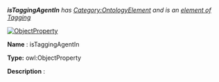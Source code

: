 ___isTaggingAgentIn__ 
 has
 [Category:OntologyElement](../../Category/OntologyElement "Category:OntologyElement") 
 and is an
 [element of](../../Property/ElementOf "Property:ElementOf") 
[Tagging](../../Submissions/Tagging "Submissions:Tagging")_




  





[![ObjectProperty](../../images/thumb/c/c3/ObjectProperty.gif/45px-ObjectProperty.gif)](../../Image/ObjectProperty.gif "ObjectProperty")


__Name__ 
 : isTaggingAgentIn
 



__Type:__ 
 owl:ObjectProperty
 



__Description__ 
 :